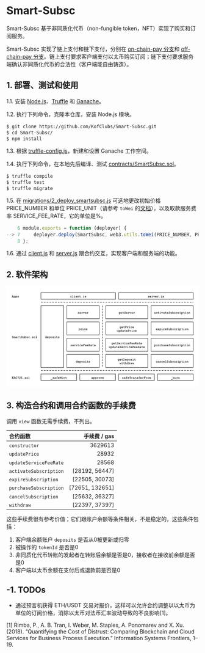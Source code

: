 # Smart-Subsc

Smart-Subsc 基于非同质化代币（non-fungible token，NFT）实现了购买和订阅服务。

Smart-Subsc 实现了链上支付和链下支付，分别在 [on-chain-pay 分支](https://github.com/KofClubs/Smart-Subsc/tree/on-chain-pay)和 [off-chain-pay 分支](https://github.com/KofClubs/Smart-Subsc/tree/off-chain-pay)。链上支付要求客户端支付以太币购买订阅；链下支付要求服务端确认非同质化代币的合法性（客户端能自由铸造）。

## 1. 部署、测试和使用

1.1. 安装 [Node.js](https://nodejs.org/zh-cn/)、[Truffle](https://www.trufflesuite.com/truffle) 和 [Ganache](https://www.trufflesuite.com/ganache)。

1.2. 执行下列命令，克隆本仓库，安装 Node.js 模块。

```shell
$ git clone https://github.com/KofClubs/Smart-Subsc.git
$ cd Smart-Subsc/
$ npm install
```

1.3. 根据 [truffle-config.js](https://github.com/KofClubs/Smart-Subsc/blob/on-chain-pay/truffle-config.js)，新建和设置 Ganache 工作空间。

1.4. 执行下列命令，在本地先后编译、测试 [contracts/SmartSubsc.sol](https://github.com/KofClubs/Smart-Subsc/blob/on-chain-pay/contracts/SmartSubsc.sol)。

```shell
$ truffle compile
$ truffle test
$ truffle migrate
```

1.5. 在 [migrations/2_deploy_smartsubsc.js](https://github.com/KofClubs/Smart-Subsc/blob/on-chain-pay/migrations/2_deploy_smartsubsc.js) 可选地更改初始价格 PRICE_NUMBER 和单位 PRICE_UNIT（请参考 `toWei` 的[文档](https://web3js.readthedocs.io/en/v1.2.11/web3-utils.html#towei)），以及取款服务费率 SERVICE_FEE_RATE，它的单位是%。

```javascript
    6 module.exports = function (deployer) {
--> 7     deployer.deploy(SmartSubsc, web3.utils.toWei(PRICE_NUMBER, PRICE_UNIT), SERVICE_FEE_RATE);
    8 };
```

1.6. 通过 [client.js](https://github.com/KofClubs/Smart-Subsc/blob/on-chain-pay/client.js) 和 [server.js](https://github.com/KofClubs/Smart-Subsc/blob/on-chain-pay/server.js) 跟合约交互，实现客户端和服务端的功能。

## 2. 软件架构

![software architecture](https://github.com/KofClubs/Smart-Subsc/blob/on-chain-pay/assets/%E8%BD%AF%E4%BB%B6%E6%9E%B6%E6%9E%84.png)

## 3. 构造合约和调用合约函数的手续费

调用 `view` 函数无需手续费，不列出。

| 合约函数 | 手续费 / gas |
| :- | -: |
| `constructor` | 3629613 |
| `updatePrice` | 28932 |
| `updateServiceFeeRate` | 28568 |
| `activateSubscription` | [28192, 56447] |
| `expireSubscription` | [22505, 30073] |
| `purchaseSubscription` | [72651, 132651] |
| `cancelSubscription` | [25632, 36327] |
| `withdraw` | [22397, 37397] |

这些手续费很有参考价值；它们跟账户余额等条件相关，不是稳定的，这些条件包括：

1. 客户端余额账户 `deposits` 是否从0被更新或归零
1. 被操作的 `tokenId` 是否是0
1. 非同质化代币转账的发起者在转账后余额是否是0，接收者在接收前余额是否是0
1. 客户端以太币余额在支付后或退款前是否是0

## -1. TODOs

- 通过预言机获得 ETH/USDT 交易对报价，这样可以允许合约调整以以太币为单位的订阅价格，消除以太币对法币汇率波动导致的不良影响[1]。

[1] Rimba, P., A. B. Tran, I. Weber, M. Staples, A. Ponomarev and X. Xu. (2018). “Quantifying the Cost of Distrust: Comparing Blockchain and Cloud Services for Business Process Execution.” Information Systems Frontiers, 1–19.